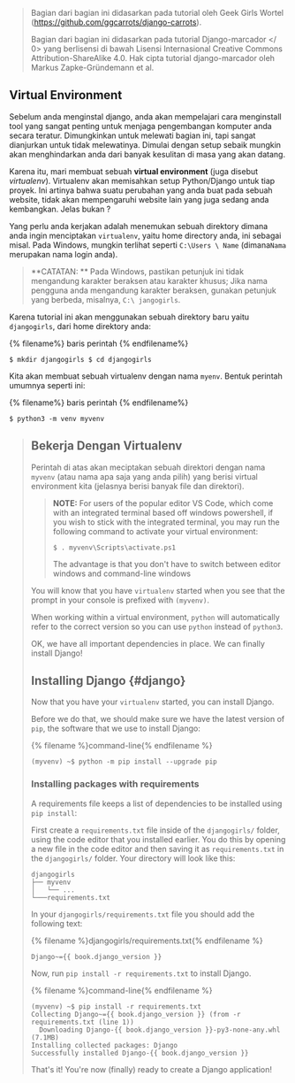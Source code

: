 > Bagian dari bagian ini didasarkan pada tutorial oleh Geek Girls Wortel (https://github.com/ggcarrots/django-carrots).
> 
> Bagian dari bagian ini didasarkan pada tutorial  Django-marcador </ 0> yang berlisensi di bawah Lisensi Internasional Creative Commons Attribution-ShareAlike 4.0. Hak cipta tutorial django-marcador oleh Markus Zapke-Gründemann et al.</p> </blockquote> 
> 
> ## Virtual Environment
> 
> Sebelum anda menginstal django, anda akan mempelajari cara menginstall tool yang sangat penting untuk menjaga pengembangan komputer anda secara teratur. Dimungkinkan untuk melewati bagian ini, tapi sangat dianjurkan untuk tidak melewatinya. Dimulai dengan setup sebaik mungkin akan menghindarkan anda dari banyak kesulitan di masa yang akan datang.
> 
> Karena itu, mari membuat sebuah **virtual environment** (juga disebut *virtualenv*). Virtualenv akan memisahkan setup Python/Django untuk tiap proyek. Ini artinya bahwa suatu perubahan yang anda buat pada sebuah website, tidak akan mempengaruhi website lain yang juga sedang anda kembangkan. Jelas bukan ?
> 
> Yang perlu anda kerjakan adalah menemukan sebuah direktory dimana anda ingin menciptakan `virtualenv`, yaitu home directory anda, ini sebagai misal. Pada Windows, mungkin terlihat seperti `C:\Users \ Name` (dimana`Nama` merupakan nama login anda).
> 
> > **CATATAN: ** Pada Windows, pastikan petunjuk ini tidak mengandung karakter beraksen atau karakter khusus; Jika nama pengguna anda mengandung karakter beraksen, gunakan petunjuk yang berbeda, misalnya, `C:\ jangogirls`.
> 
> Karena tutorial ini akan menggunakan sebuah direktory baru yaitu `djangogirls`, dari home direktory anda:
> 
> {% filename%} baris perintah {% endfilename%}
> 
>     $ mkdir djangogirls $ cd djangogirls
>     
> 
> Kita akan membuat sebuah virtualenv dengan nama `myenv`. Bentuk perintah umumnya seperti ini:
> 
> {% filename%} baris perintah {% endfilename%}
> 
>     $ python3 -m venv myvenv
>     
> 
> <!--sec data-title="Virtual environment: Windows" data-id="virtualenv_installation_windows"
data-collapse=true ces-->
> 
> Untuk membuat new ` virtualenv </ 0> , Anda perlu membuka command prompt dan menjalankan <code> python -m venv myvenv </ 0> . Ini akan terlihat seperti ini:</p>

<p>{% filename%} baris perintah {% endfilename%}</p>

<pre><code>C: \ Users \ Name \ djangogirls & gt; python -m venv myvenv
`</pre> 
> 
> Dimana ` myvenv </ 0> adalah nama <code> virtualenv </ 0> Anda . Anda boleh menggunakan nama yang lain, tapi harus menggunakan huruf kecil dan tanpa spasi, karakter khusus ataupun tanda petik. Ini juga ide bagus untuk menjaga agar nama tetap pendek - Anda akan sering merujuknya!</p>

<!--endsec-->


> 
> <!--sec data-title="Virtual environment: Linux and OS X" data-id="virtualenv_installation_linuxosx"
data-collapse=true ces-->

<p>Kita bisa menciptakan <code>virtualenv`pada Linux dan OS X dengan menjalankan 
> 
> `python3 -m venv myvenv`. Ini akan terlihat seperti ini:
> 
> {% filename%} baris perintah {% endfilename%}
> 
>     $ python3 -m venv myvenv
>     
> 
> `myvenv` adalah nama dari `virtualenv` anda. Anda dapat menggunakan nama lain akan tetapi tetap gunakan huruf kecil dan tanpa spasi. Ini juga merupakan ide yang baik untuk menjaga agar nama tetap singkat seperti yang akan anda rujuk secara banyak!
> 
> > ** CATATAN: </ 0> Pada beberapa versi Debian / Ubuntu Anda mungkin menerima error berikut:</p> 
> > 
> > {% filename%} baris perintah {% endfilename%}
> > 
> >     The virtual environment was not created successfully because ensurepip is not available.  On Debian/Ubuntu systems, you need to install the python3-venv package using the following command.
> >        apt install python3-venv
> >     You may need to use sudo with that command.  After installing the python3-venv package, recreate your virtual environment.
> >     
> > 
> > Dalam kasus ini, ikuti petunjuk di atas dan pasang paket ` python3-venv </ 0> :
 {% filename%} command-line {% endfilename%}  </p>

<pre><code>$ sudo apt install python3-venv
`</pre> 
> > 
> > ** CATATAN: </ 0> Pada beberapa versi Debian / Ubuntu yang memulai lingkungan virtual seperti saat ini memberikan error berikut:</p> 
> > 
> > {% filename %}baris perintah{% endfilename %}
> > 
> >     Error: Command '['/home/eddie/Slask/tmp/venv/bin/python3', '-Im', 'ensurepip', '--upgrade', '--default-pip']' returned non-zero exit status 1
> >     
> > 
> > Untuk mengatasi hal ini, gunakan perintah `virtualenv`.
> > 
> > {% filename%} baris perintah {% endfilename%}
> > 
> >     $ sudo apt install python-virtualenv
> >     $ virtualenv --python=python{{ book.py_version }} myvenv
> >     
> > 
> > ** CATATAN: </ 0> Jika Anda mengalami error seperti</p> 
> > 
> > {% filename%} baris perintah {% endfilename%}
> > 
> >     E: Tidak dapat menemukan paket python3-venv
> >     
> > 
> > lalu jalankan:
> > 
> > {% filename%} baris perintah {% endfilename%}
> > 
> >     sudo apt install python{{ book.py_version }}-venv
> >     </blockquote> 
> > 
> > <!--endsec-->
> > 
> > ## Bekerja Dengan Virtualenv
> > 
> > Perintah di atas akan meciptakan sebuah direktori dengan nama `myvenv` (atau nama apa saja yang anda pilih) yang berisi virtual environment kita (jelasnya berisi banyak file dan direktori).
> > 
> > <!--sec data-title="Working with virtualenv: Windows" data-id="virtualenv_windows"
data-collapse=true ces-->
> > 
> > Aktifkan virtual environment anda dengan menjalankan:
> > 
> > {% filename%} baris perintah {% endfilename%}
> > 
> >     C: \ Users \ Name \ djangogirls & gt; myvenv \ Scripts \ activate
> >     
> > 
> > > ** CATATAN: </ 0> pada Windows 10 Anda mungkin mendapatkan pesan kesalahan pada Windows PowerShell yang mengatakan bahwa ` eksekusi skrip dinonaktifkan pada sistem ini </ 1> . Dalam kasus ini, buka Windows PowerShell lainnya dengan opsi "Run as Administrator".  Kemudian coba ketikkan perintah berikut sebelum memulai lingkungan virtual Anda:</p>
  
  <p>{% filename%} baris perintah {% endfilename%}</p>

<pre><code>C: \ WINDOWS \ system32 & gt; Set-ExecutionPolicy -ExecutionPolicy     Perubahan Kebijakan Eksekusi RemoteSigned
 Kebijakan
     eksekusi membantu melindungi Anda dari skrip yang tidak Anda percaya. Mengubah kebijakan eksekusi mungkin akan memaparkan risiko keamanan yang dijelaskan di topik bantuan about_Execution_Policies di http://go.microsoft.com/fwlink/?LinkID=135170. Apakah Anda ingin mengubah kebijakan eksekusi? [Y] Ya   [A] Ya untuk Semua   [N] Tidak   [L] Tidak untuk Semua   [S] Suspend [?] Help (defaultnya adalah "N"): A
`</pre> </blockquote> 
> > > 
> > > <!-- (This comment separates the two blockquote blocks, so that GitBook and Crowdin don't merge them into a single block.) -->
> > > 
> > > > **NOTE:** For users of the popular editor VS Code, which come with an integrated terminal based off windows powershell, if you wish to stick with the integrated terminal, you may run the following command to activate your virtual environment:
> > > > 
> > > >     $ . myvenv\Scripts\activate.ps1
> > > >     
> > > > 
> > > > The advantage is that you don't have to switch between editor windows and command-line windows
> > > 
> > > <!--endsec-->
> > > 
> > > <!--sec data-title="Working with virtualenv: Linux and OS X" data-id="virtualenv_linuxosx"
data-collapse=true ces-->
> > > 
> > > Start your virtual environment by running:
> > > 
> > > {% filename %}command-line{% endfilename %}
> > > 
> > >     $ source myvenv / bin / aktifkan
> > >     
> > > 
> > > Remember to replace `myvenv` with your chosen `virtualenv` name!
> > > 
> > > > **NOTE:** sometimes `source` might not be available. In those cases try doing this instead:
> > > > 
> > > > {% filename %}command-line{% endfilename %}
> > > > 
> > > >     $ . myvenv/bin/activate
> > > >     
> > > 
> > > <!--endsec-->
> > > 
> > > You will know that you have `virtualenv` started when you see that the prompt in your console is prefixed with `(myvenv)`.
> > > 
> > > When working within a virtual environment, `python` will automatically refer to the correct version so you can use `python` instead of `python3`.
> > > 
> > > OK, we have all important dependencies in place. We can finally install Django!
> > > 
> > > ## Installing Django {#django}
> > > 
> > > Now that you have your `virtualenv` started, you can install Django.
> > > 
> > > Before we do that, we should make sure we have the latest version of `pip`, the software that we use to install Django:
> > > 
> > > {% filename %}command-line{% endfilename %}
> > > 
> > >     (myvenv) ~$ python -m pip install --upgrade pip
> > >     
> > > 
> > > ### Installing packages with requirements
> > > 
> > > A requirements file keeps a list of dependencies to be installed using `pip install`:
> > > 
> > > First create a `requirements.txt` file inside of the `djangogirls/` folder, using the code editor that you installed earlier. You do this by opening a new file in the code editor and then saving it as `requirements.txt` in the `djangogirls/` folder. Your directory will look like this:
> > > 
> > >     djangogirls
> > >     ├── myvenv
> > >     │   └── ...
> > >     └───requirements.txt
> > >     
> > > 
> > > In your `djangogirls/requirements.txt` file you should add the following text:
> > > 
> > > {% filename %}djangogirls/requirements.txt{% endfilename %}
> > > 
> > >     Django~={{ book.django_version }}
> > >     
> > > 
> > > Now, run `pip install -r requirements.txt` to install Django.
> > > 
> > > {% filename %}command-line{% endfilename %}
> > > 
> > >     (myvenv) ~$ pip install -r requirements.txt
> > >     Collecting Django~={{ book.django_version }} (from -r requirements.txt (line 1))
> > >       Downloading Django-{{ book.django_version }}-py3-none-any.whl (7.1MB)
> > >     Installing collected packages: Django
> > >     Successfully installed Django-{{ book.django_version }}
> > >     
> > > 
> > > <!--sec data-title="Installing Django: Windows" data-id="django_err_windows"
data-collapse=true ces-->
> > > 
> > > > If you get an error when calling pip on Windows platform, please check if your project pathname contains spaces, accents or special characters (for example, `C:\Users\User Name\djangogirls`). If it does, please consider using another place without spaces, accents or special characters (suggestion: `C:\djangogirls`). Create a new virtualenv in the new directory, then delete the old one and try the above command again. (Moving the virtualenv directory won't work since virtualenv uses absolute paths.)
> > > 
> > > <!--endsec-->
> > > 
> > > <!--sec data-title="Installing Django: Windows 8 and Windows 10" data-id="django_err_windows8and10"
data-collapse=true ces-->
> > > 
> > > > Your command line might freeze after when you try to install Django. If this happens, instead of the above command use:
> > > > 
> > > > {% filename %}command-line{% endfilename %}
> > > > 
> > > >     C:\Users\Name\djangogirls> python -m pip install -r requirements.txt
> > > >     
> > > 
> > > <!--endsec-->
> > > 
> > > <!--sec data-title="Installing Django: Linux" data-id="django_err_linux"
data-collapse=true ces-->
> > > 
> > > > If you get an error when calling pip on Ubuntu 12.04 please run `python -m pip install -U --force-reinstall pip` to fix the pip installation in the virtualenv.
> > > 
> > > <!--endsec-->
> > > 
> > > That's it! You're now (finally) ready to create a Django application!